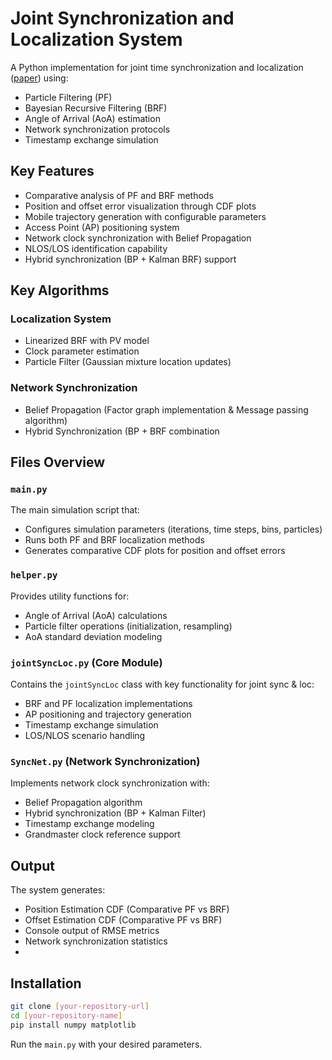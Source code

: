 # Joint Synchronization and Localization System

A Python implementation for joint time synchronization and localization ([paper](https://ieeexplore.ieee.org/document/9787497)) using:
- Particle Filtering (PF)
- Bayesian Recursive Filtering (BRF)
- Angle of Arrival (AoA) estimation
- Network synchronization protocols
- Timestamp exchange simulation

## Key Features
- Comparative analysis of PF and BRF methods
- Position and offset error visualization through CDF plots
- Mobile trajectory generation with configurable parameters
- Access Point (AP) positioning system
- Network clock synchronization with Belief Propagation
- NLOS/LOS identification capability
- Hybrid synchronization (BP + Kalman BRF) support

## Key Algorithms
### Localization System
- Linearized BRF with PV model
- Clock parameter estimation
- Particle Filter (Gaussian mixture location updates)

### Network Synchronization
- Belief Propagation (Factor graph implementation & Message passing algorithm)
- Hybrid Synchronization (BP + BRF combination

## Files Overview
### `main.py`
The main simulation script that:
- Configures simulation parameters (iterations, time steps, bins, particles)
- Runs both PF and BRF localization methods
- Generates comparative CDF plots for position and offset errors

### `helper.py`
Provides utility functions for:
- Angle of Arrival (AoA) calculations
- Particle filter operations (initialization, resampling)
- AoA standard deviation modeling

### `jointSyncLoc.py` (Core Module)
Contains the `jointSyncLoc` class with key functionality for joint sync & loc:
- BRF and PF localization implementations
- AP positioning and trajectory generation
- Timestamp exchange simulation
- LOS/NLOS scenario handling

### `SyncNet.py` (Network Synchronization)
Implements network clock synchronization with:
- Belief Propagation algorithm
- Hybrid synchronization (BP + Kalman Filter)
- Timestamp exchange modeling
- Grandmaster clock reference support

## Output 
The system generates:
- Position Estimation CDF (Comparative PF vs BRF)
- Offset Estimation CDF (Comparative PF vs BRF)
- Console output of RMSE metrics
- Network synchronization statistics
- 
## Installation

```bash
git clone [your-repository-url]
cd [your-repository-name]
pip install numpy matplotlib
```
Run the `main.py` with your desired parameters.